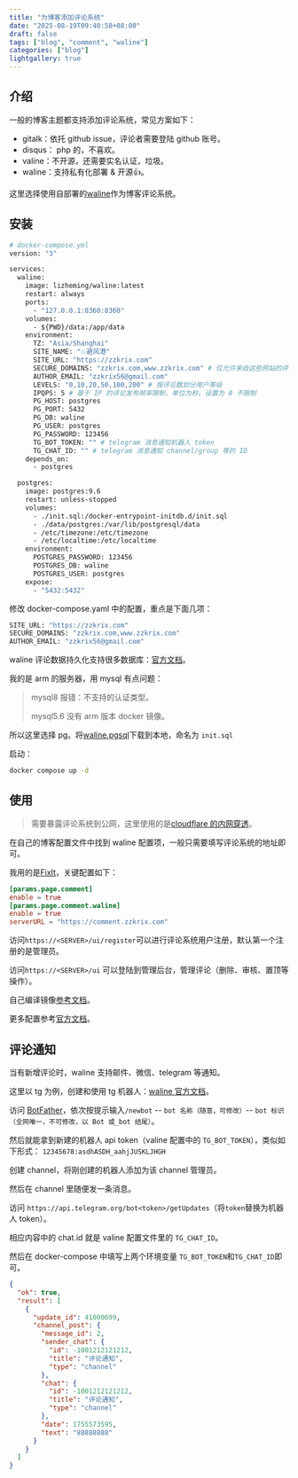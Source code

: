 ```yaml
---
title: "为博客添加评论系统"
date: "2025-08-19T09:40:58+08:00"
draft: false
tags: ["blog", "comment", "waline"]
categories: ["blog"]
lightgallery: true
---
```


## 介绍

一般的博客主题都支持添加评论系统，常见方案如下：

- gitalk：依托 github issue，评论者需要登陆 github 账号。
- disqus： php 的，不喜欢。
- valine：不开源，还需要实名认证，垃圾。
- waline：支持私有化部署 & 开源👍。

这里选择使用自部署的[waline](https://waline.js.org/)作为博客评论系统。

## 安装

```dockerfile
# docker-compose.yml
version: "3"

services:
  waline:
    image: lizheming/waline:latest
    restart: always
    ports:
      - "127.0.0.1:8360:8360"
    volumes:
      - ${PWD}/data:/app/data
    environment:
      TZ: "Asia/Shanghai"
      SITE_NAME: "💥避风港"
      SITE_URL: "https://zzkrix.com"
      SECURE_DOMAINS: "zzkrix.com,www.zzkrix.com" # 仅允许来自这些网站的评论
      AUTHOR_EMAIL: "zzkrix56@gmail.com"
      LEVELS: "0,10,20,50,100,200" # 按评论数划分用户等级
      IPQPS: 5 # 基于 IP 的评论发布频率限制，单位为秒。设置为 0 不限制
      PG_HOST: postgres
      PG_PORT: 5432
      PG_DB: waline
      PG_USER: postgres
      PG_PASSWORD: 123456
      TG_BOT_TOKEN: "" # telegram 消息通知机器人 token
      TG_CHAT_ID: "" # telegram 消息通知 channel/group 等的 ID
    depends_on:
      - postgres

  postgres:
    image: postgres:9.6
    restart: unless-stopped
    volumes:
      - ./init.sql:/docker-entrypoint-initdb.d/init.sql
      - ./data/postgres:/var/lib/postgresql/data
      - /etc/timezone:/etc/timezone
      - /etc/localtime:/etc/localtime
    environment:
      POSTGRES_PASSWORD: 123456
      POSTGRES_DB: waline
      POSTGRES_USER: postgres
    expose:
      - "5432:5432"
```

修改 docker-compose.yaml 中的配置，重点是下面几项：

```bash
SITE_URL: "https://zzkrix.com"
SECURE_DOMAINS: "zzkrix.com,www.zzkrix.com"
AUTHOR_EMAIL: "zzkrix56@gmail.com"
```

waline 评论数据持久化支持很多数据库：[官方文档](https://waline.js.org/guide/database.html)。

我的是 arm 的服务器，用 mysql 有点问题：

> mysql8 报错：不支持的认证类型。
>
> mysql5.6 没有 arm 版本 docker 镜像。

所以这里选择 pg。将[waline.pgsql](https://github.com/walinejs/waline/blob/main/assets/waline.pgsql)下载到本地，命名为 `init.sql`

启动：

```bash
docker compose up -d
```

## 使用

> 需要暴露评论系统到公网，这里使用的是[cloudflare 的内网穿透](https://www.zzkrix.com/posts/cloudflare-zero-trust/)。

在自己的博客配置文件中找到 waline 配置项，一般只需要填写评论系统的地址即可。

我用的是[FixIt](https://github.com/hugo-fixit/FixIt)，关键配置如下：

```toml
[params.page.comment]
enable = true
[params.page.comment.waline]
enable = true
serverURL = "https://comment.zzkrix.com"
```

访问`https://<SERVER>/ui/register`可以进行评论系统用户注册，默认第一个注册的是管理员。

访问`https://<SERVER>/ui` 可以登陆到管理后台，管理评论（删除、审核、置顶等操作）。

自己编译镜像[参考文档](https://github.com/walinejs/waline/blob/main/docs/src/guide/deploy/vps.md)。

更多配置参考[官方文档](https://waline.js.org/)。

## 评论通知

当有新增评论时，waline 支持邮件、微信、telegram 等通知。

这里以 tg 为例，创建和使用 tg 机器人：[waline 官方文档](https://waline.js.org/guide/features/notification.html#telegram-%E9%80%9A%E7%9F%A5)。

访问 [BotFather](https://t.me/BotFather)，依次按提示输入`/newbot` -- `bot 名称（随意，可修改）`-- `bot 标识（全网唯一，不可修改，以 Bot 或_bot 结尾）`。

然后就能拿到新建的机器人 api token（valine 配置中的 `TG_BOT_TOKEN`），类似如下形式： `12345678:asdhASDH_aahjJUSKLJHGH`

创建 channel，将刚创建的机器人添加为该 channel 管理员。

然后在 channel 里随便发一条消息。

访问 `https://api.telegram.org/bot<token>/getUpdates`（将`token`替换为机器人 token）。

相应内容中的 chat.id 就是 valine 配置文件里的 `TG_CHAT_ID`。

然后在 docker-compose 中填写上两个环境变量 `TG_BOT_TOKEN`和`TG_CHAT_ID`即可。

```json
{
  "ok": true,
  "result": [
    {
      "update_id": 41000699,
      "channel_post": {
        "message_id": 2,
        "sender_chat": {
          "id": -1001212121212,
          "title": "评论通知",
          "type": "channel"
        },
        "chat": {
          "id": -1001212121212,
          "title": "评论通知",
          "type": "channel"
        },
        "date": 1755573595,
        "text": "88888888"
      }
    }
  ]
}
```
